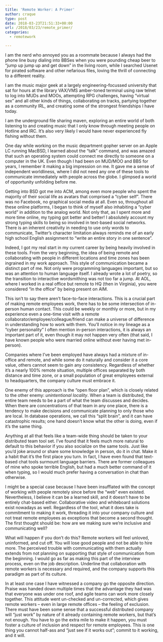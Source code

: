 ```yaml
---
title: 'Remote Worker: A Primer'
author: craque
type: post
date: 2018-03-23T21:51:33+00:00
url: /2018/03/23/remote_primer/
categories:
  - remotework

---
```

<span style="font-weight: 400;">I am the nerd who annoyed you as a roommate because I always had the phone line busy dialing into BBSes when you were pounding cheap beer to “jump up jump up and get down” in the living room, while I searched Usenet for pirated software and other nefarious files, loving the thrill of connecting to a different reality.</span>

<span style="font-weight: 400;">I am the music major geek at a largely engineering-focussed university that sat for hours at the library VAX/VMS amber-toned terminal using raw telnet to log into MUDs and MOOs, attempting RPG challenges, having “virtual sex” and all other kinds of things, collaborating on tracks, partying together as a community IRL, and creating some of the strongest friendships I have today.</span>

<span style="font-weight: 400;">I am the underground file sharing maven, exploring an entire world of both listening to and creating music that I only know through meeting people on Hotline and IRC. It’s also very likely I would have never experienced fly fishing without them.</span>

<span style="font-weight: 400;">One day while working on the music department gopher server on an Apple LC running MacBSD, I learned about the “talk” command, and was amazed that such an operating system could connect me directly to someone on a computer in the UK. Even though I had been on MUD/MOO and BBS for years, I remember it making a big impression on me. It gave me a sense of independent worldliness, where I did not need any one of these tools to communicate immediately with people across the globe. I glimpsed a world of opportunity unfolding before me.</span>

<span style="font-weight: 400;">Getting into BSD got me into ACM, among even more people who spent the majority of their social life as avatars that comprised a “cyber self”. There was no Facebook, no graphical social media at all. Even so, throughout all these online platforms, I began to think of myself also inhabiting a “cyber world” in addition to the analog world. Not only that, as I spent more and more time online, my typing got better and better! I absolutely account my strong typing skills to being so involved in text-based social networks. There is an inherent creativity in needing to use only words to communicate, Twitter’s character limitation always reminds me of an early high school English assignment to “write an entire story in one sentence”.</span>

<span style="font-weight: 400;">Indeed, I got my real start in my current career by being heavily involved in these tools. From the very beginning, the idea of being remote and collaborating with people in different locations and time zones has been ingrained in my work approach. This style of communication became a distinct part of me. Not only were programming languages important, but so was an attention to human language itself. I already wrote a lot of poetry, so the transition to interactive wordsmithing was not too far a jump. At AOL, where I worked in a real office but remote to HQ (then in Virginia), you were considered “in the office” by being present on AIM.</span>

<span style="font-weight: 400;">This isn’t to say there aren’t face-to-face interactions. This is a crucial part of making remote employees work, there has to be some intersection of in-person human contact. This could be weekly or monthly or more, but in my experience even a one-time visit with a remote collaborator/employee/colleague/friend can make a universe of difference in understanding how to work with them. You’ll notice in my lineage as a “cyber personality” I often mention in-person interactions, it is always an important part of it, even though it may not happen very often (that said, I have known people who were married online without ever having met in-person).</span>

<span style="font-weight: 400;">Companies where I’ve been employed have always had a mixture of in-office and remote, and while some do it naturally and consider it a core value, others cannot seem to gain any consistency. Regardless of whether it’s a nearly 100% remote situation, multiple offices separated by both distance and time zone, or a small population of great employees external to headquarters, the company culture must embrace it.</span>

<span style="font-weight: 400;">One enemy of this approach is the “open floor plan”, which is closely related to the other enemy: </span>_<span style="font-weight: 400;">unintentional locality</span>_<span style="font-weight: 400;">. When a team is distributed, the entire team needs to be a part of what the team discusses and decides. When there are concentrations of that team in any one place, there is a tendency to make decisions and communicate planning to only those who are local. In database operations, we call this “split brain”, and it can have catastrophic results; one hand doesn’t know what the other is doing, even if it’s the same thing.</span>

<span style="font-weight: 400;">Anything at all that feels like a team-wide thing should be taken to your distributed team tool set. I’ve found that it feels much more natural to default to this behavior if you also socialize on the same tools. Just like you’d joke around or share some knowledge in person, do it in chat. Make it a habit that it’s the first place you turn. In fact, I have even found that text-based chat tools surmount language barriers. There are former colleagues of mine who spoke terrible English, but had a much better command of it when typing, so I would much prefer having a conversation in chat than otherwise.</span>

<span style="font-weight: 400;">I might be a special case because I have been insufflated with the concept of working with people remotely since before the “web” even existed. Nevertheless, I believe it can be a learned skill, and it doesn’t have to be entirely chat-based either. Collaborative video and whiteboard solutions exist nowadays as well. Regardless of the tool, what it does take is commitment to making it work, threading it into your company culture and not treat remote employees as exceptions that become a second thought. The first thought should be: how are we making sure we’re inclusive and communicating well?</span>

<span style="font-weight: 400;">What will happen if you don’t do this? Remote workers will feel unloved, uninformed, and cut off. You will lose good people and not be able to hire more. The perceived trouble with communicating with them actually extends from not planning on supporting that style of communication from the beginning. I would go as far as making this part of the interview process, even on the job description. Underline that collaboration with remote workers is necessary and required, and the company supports this paradigm as part of its culture.</span>

<span style="font-weight: 400;">In at least one case I have witnessed a company go the opposite direction. Praise was handed down multiple times that the advantage they had was that everyone was under one roof, and agile teams can work more closely together. This attitude went un-checked and un-corrected, which gives remote workers &#8211; even in large remote offices &#8211; the feeling of exclusion. There must have been some sense that a successful distributed company will “just work” by nature of it already containing remote workers, but that’s not enough. You have to go the extra mile to make it happen, you must foster a culture of inclusion and respect for remote employees. This is one thing you cannot half-ass and “just see if it works out”; commit to it working, and it will.</span>
